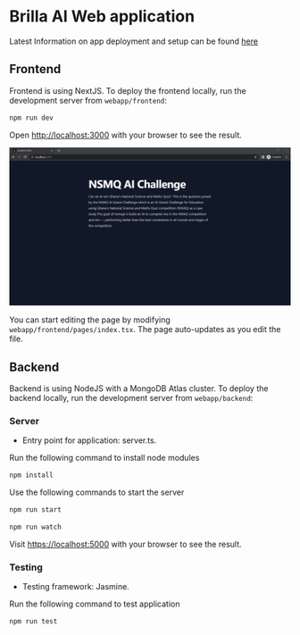 # Brilla AI Web application

Latest Information on app deployment and setup can be found [here](./streamlitDemo/README.md)

## Frontend

Frontend is using NextJS. To deploy the frontend locally, run the development server from `webapp/frontend`:

```bash
npm run dev
```

Open [http://localhost:3000](http://localhost:3000) with your browser to see the result.

![homepage](./frontend/public/homepage.png)

You can start editing the page by modifying `webapp/frontend/pages/index.tsx`. The page auto-updates as you edit the file.

## Backend

Backend is using NodeJS with a MongoDB Atlas cluster. To deploy the backend locally, run the development server from `webapp/backend`:

### Server

- Entry point for application: server.ts.

Run the following command to install node modules

```bash
npm install 
```

Use the following commands to start the server

```bash
npm run start
```

```bash
npm run watch
```

Visit <https://localhost:5000> with your browser to see the result.

### Testing

- Testing framework: Jasmine.

Run the following command to test application

```bash
npm run test
```
